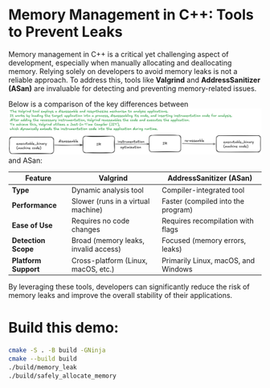 # Memory Management in C++: Tools to Prevent Leaks
Memory management in C++ is a critical yet challenging aspect of development, especially when manually allocating and deallocating memory. Relying solely on developers to avoid memory leaks is not a reliable approach. To address this, tools like **Valgrind** and **AddressSanitizer (ASan)** are invaluable for detecting and preventing memory-related issues.

Below is a comparison of the key differences between ![valgrind](./docs/valgrind_design.png) and ASan:

| **Feature**         | **Valgrind**                             | **AddressSanitizer (ASan)**             |
|-----------------|--------------------------------------|-------------------------------------|
| **Type**            | Dynamic analysis tool                | Compiler-integrated tool            |
| **Performance**     | Slower (runs in a virtual machine)   | Faster (compiled into the program)  |
| **Ease of Use**     | Requires no code changes             | Requires recompilation with flags   |
| **Detection Scope** | Broad (memory leaks, invalid access) | Focused (memory errors, leaks)      |
| **Platform Support**| Cross-platform (Linux, macOS, etc.)  | Primarily Linux, macOS, and Windows |


By leveraging these tools, developers can significantly reduce the risk of memory leaks and improve the overall stability of their applications.

# Build this demo:
```bash
cmake -S . -B build -GNinja
cmake --build build
./build/memory_leak
./build/safely_allocate_memory
```
